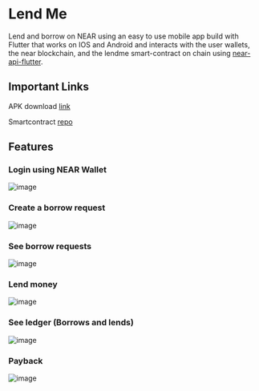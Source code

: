 # Lend Me

Lend and borrow on NEAR using an easy to use mobile app build with Flutter that works on IOS and Android and interacts with the user wallets, the near blockchain, and the lendme smart-contract on chain using [near-api-flutter](https://pub.dev/packages/near_api_flutter/score).

## Important Links
APK download [link](https://drive.google.com/file/d/14prBgaMlOTgOo4yAVV-DibJd7ZWOW3QJ/view?usp=sharing)

Smartcontract [repo](https://github.com/neararabic/lend-me/tree/main/contract)

## Features
### Login using NEAR Wallet
![image](https://user-images.githubusercontent.com/34034904/202174781-68be7371-6332-4294-88e5-d39c38f03bc5.png)

### Create a borrow request
![image](https://user-images.githubusercontent.com/34034904/202176010-7a833996-5754-4f57-a180-6973d56d058a.png)

### See borrow requests
![image](https://user-images.githubusercontent.com/34034904/202175715-7fa26717-e94b-4498-8a58-6b1968747675.png)

### Lend money
![image](https://user-images.githubusercontent.com/34034904/202176176-96b1081c-f7b7-4862-8ee4-eba50865063b.png)

### See ledger (Borrows and lends)
![image](https://user-images.githubusercontent.com/34034904/202176472-1636e2e6-79cd-4266-8489-880a18a3e349.png)

### Payback
![image](https://user-images.githubusercontent.com/34034904/202176764-58ec4074-ee58-49a8-b043-45538b7fec13.png)
